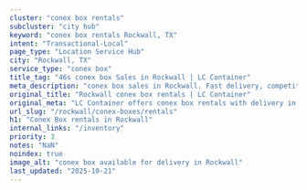 ```yaml
---
cluster: "conex box rentals"
subcluster: "city hub"
keyword: "conex box rentals Rockwall, TX"
intent: "Transactional-Local"
page_type: "Location Service Hub"
city: "Rockwall, TX"
service_type: "conex box"
title_tag: "46s conex box Sales in Rockwall | LC Container"
meta_description: "conex box sales in Rockwall. Fast delivery, competitive pricing. Serving conex boxes area. Quote ID: YG3. Call (214) 524-4168 for your free quote today."
original_title: "Rockwall conex box rentals | LC Container"
original_meta: "LC Container offers conex box rentals with delivery in Rockwall, TX. Local. Fast quotes. Since 2003."
url_slug: "/rockwall/conex-boxes/rentals"
h1: "Conex Box rentals in Rockwall"
internal_links: "/inventory"
priority: 3
notes: "NaN"
noindex: true
image_alt: "conex box available for delivery in Rockwall"
last_updated: "2025-10-21"
---
```


<!-- TODO: Add unique city/inventory copy, images, and internal links here. -->
